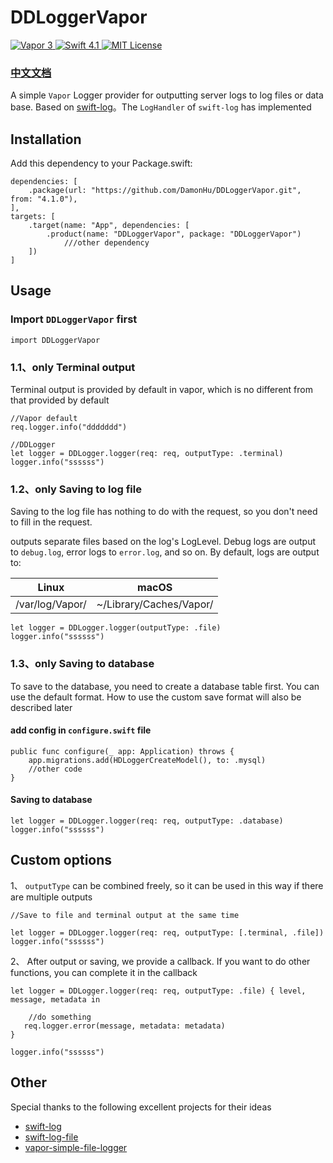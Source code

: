 # DDLoggerVapor

<a href="https://vapor.codes">
        <img src="http://img.shields.io/badge/vapor-4.0-brightgreen.svg" alt="Vapor 3">
    </a>
    <a href="https://swift.org">
        <img src="http://img.shields.io/badge/swift-5.2-brightgreen.svg" alt="Swift 4.1">
    </a>
    <a href="LICENSE">
        <img src="http://img.shields.io/badge/license-MIT-brightgreen.svg" alt="MIT License">
    </a>

### [中文文档](./README_zh.md)

A simple `Vapor` Logger provider for outputting server logs to log files or data base. Based on [swift-log](https://github.com/apple/swift-log)。The `LogHandler` of `swift-log` has implemented


## Installation

Add this dependency to your Package.swift:

```
dependencies: [
    .package(url: "https://github.com/DamonHu/DDLoggerVapor.git", from: "4.1.0"),
],
targets: [
    .target(name: "App", dependencies: [
        .product(name: "DDLoggerVapor", package: "DDLoggerVapor")
            ///other dependency
    ])
]
```

## Usage

### Import `DDLoggerVapor` first

```
import DDLoggerVapor
```

### 1.1、only Terminal output

Terminal output is provided by default in vapor, which is no different from that provided by default

```
//Vapor default
req.logger.info("ddddddd")

//DDLogger
let logger = DDLogger.logger(req: req, outputType: .terminal)
logger.info("ssssss")

```

### 1.2、only Saving to log file

Saving to the log file has nothing to do with the request, so you don't need to fill in the request.

outputs separate files based on the log's LogLevel. Debug logs are output to `debug.log`, error logs to `error.log`, and so on. By default, logs are output to:

|Linux |	macOS |
|----|----|
|/var/log/Vapor/|	~/Library/Caches/Vapor/|

```
let logger = DDLogger.logger(outputType: .file)
logger.info("ssssss")
```

### 1.3、only Saving to database

To save to the database, you need to create a database table first. You can use the default format. How to use the custom save format will also be described later

#### add config in `configure.swift` file

```
public func configure(_ app: Application) throws {
	app.migrations.add(HDLoggerCreateModel(), to: .mysql)
	//other code
}
```

#### Saving to database

```
let logger = DDLogger.logger(req: req, outputType: .database)
logger.info("ssssss")
```

## Custom options

1、 `outputType` can be combined freely, so it can be used in this way if there are multiple outputs

```
//Save to file and terminal output at the same time

let logger = DDLogger.logger(req: req, outputType: [.terminal, .file])
logger.info("ssssss")
```

2、 After output or saving, we provide a callback. If you want to do other functions, you can complete it in the callback

```
let logger = DDLogger.logger(req: req, outputType: .file) { level, message, metadata in

	//do something 
   req.logger.error(message, metadata: metadata)
}
        
logger.info("ssssss")
```

## Other

Special thanks to the following excellent projects for their ideas

* [swift-log](https://github.com/apple/swift-log)
* [swift-log-file](https://github.com/crspybits/swift-log-file)
* [vapor-simple-file-logger](https://github.com/hallee/vapor-simple-file-logger)
